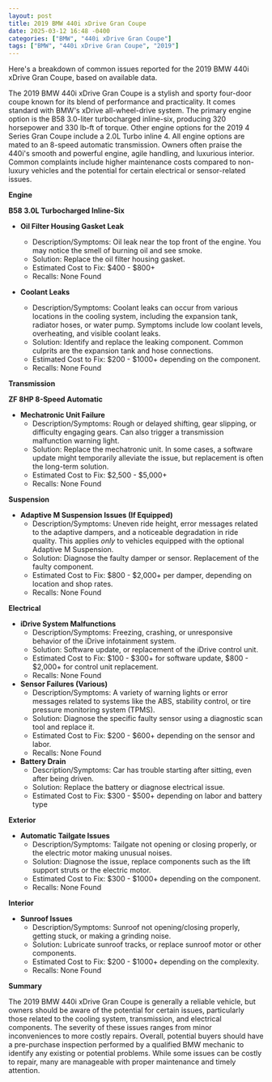 ```yaml
---
layout: post
title: 2019 BMW 440i xDrive Gran Coupe
date: 2025-03-12 16:48 -0400
categories: ["BMW", "440i xDrive Gran Coupe"]
tags: ["BMW", "440i xDrive Gran Coupe", "2019"]
---
```

Here's a breakdown of common issues reported for the 2019 BMW 440i xDrive Gran Coupe, based on available data.

The 2019 BMW 440i xDrive Gran Coupe is a stylish and sporty four-door coupe known for its blend of performance and practicality. It comes standard with BMW's xDrive all-wheel-drive system. The primary engine option is the B58 3.0-liter turbocharged inline-six, producing 320 horsepower and 330 lb-ft of torque. Other engine options for the 2019 4 Series Gran Coupe include a 2.0L Turbo inline 4. All engine options are mated to an 8-speed automatic transmission. Owners often praise the 440i's smooth and powerful engine, agile handling, and luxurious interior. Common complaints include higher maintenance costs compared to non-luxury vehicles and the potential for certain electrical or sensor-related issues.

**Engine**

**B58 3.0L Turbocharged Inline-Six**

*   **Oil Filter Housing Gasket Leak**
    *   Description/Symptoms: Oil leak near the top front of the engine. You may notice the smell of burning oil and see smoke.
    *   Solution: Replace the oil filter housing gasket.
    *   Estimated Cost to Fix: $400 - $800+
    *   Recalls: None Found

*   **Coolant Leaks**
    *   Description/Symptoms: Coolant leaks can occur from various locations in the cooling system, including the expansion tank, radiator hoses, or water pump. Symptoms include low coolant levels, overheating, and visible coolant leaks.
    *   Solution: Identify and replace the leaking component. Common culprits are the expansion tank and hose connections.
    *   Estimated Cost to Fix: $200 - $1000+ depending on the component.
    *   Recalls: None Found

**Transmission**

**ZF 8HP 8-Speed Automatic**

*   **Mechatronic Unit Failure**
    *   Description/Symptoms: Rough or delayed shifting, gear slipping, or difficulty engaging gears. Can also trigger a transmission malfunction warning light.
    *   Solution: Replace the mechatronic unit. In some cases, a software update might temporarily alleviate the issue, but replacement is often the long-term solution.
    *   Estimated Cost to Fix: $2,500 - $5,000+
    *   Recalls: None Found

**Suspension**

*   **Adaptive M Suspension Issues (If Equipped)**
    *   Description/Symptoms: Uneven ride height, error messages related to the adaptive dampers, and a noticeable degradation in ride quality. This applies *only* to vehicles equipped with the optional Adaptive M Suspension.
    *   Solution: Diagnose the faulty damper or sensor. Replacement of the faulty component.
    *   Estimated Cost to Fix: $800 - $2,000+ per damper, depending on location and shop rates.
    *   Recalls: None Found

**Electrical**

*   **iDrive System Malfunctions**
    *   Description/Symptoms: Freezing, crashing, or unresponsive behavior of the iDrive infotainment system.
    *   Solution: Software update, or replacement of the iDrive control unit.
    *   Estimated Cost to Fix: $100 - $300+ for software update, $800 - $2,000+ for control unit replacement.
    *   Recalls: None Found
*   **Sensor Failures (Various)**
    *   Description/Symptoms: A variety of warning lights or error messages related to systems like the ABS, stability control, or tire pressure monitoring system (TPMS).
    *   Solution: Diagnose the specific faulty sensor using a diagnostic scan tool and replace it.
    *   Estimated Cost to Fix: $200 - $600+ depending on the sensor and labor.
    *   Recalls: None Found
*   **Battery Drain**
    *   Description/Symptoms: Car has trouble starting after sitting, even after being driven.
    *   Solution: Replace the battery or diagnose electrical issue.
    *   Estimated Cost to Fix: $300 - $500+ depending on labor and battery type

**Exterior**

*   **Automatic Tailgate Issues**
    *   Description/Symptoms: Tailgate not opening or closing properly, or the electric motor making unusual noises.
    *   Solution: Diagnose the issue, replace components such as the lift support struts or the electric motor.
    *   Estimated Cost to Fix: $300 - $1000+ depending on the component.
    *   Recalls: None Found

**Interior**

*   **Sunroof Issues**
    *   Description/Symptoms: Sunroof not opening/closing properly, getting stuck, or making a grinding noise.
    *   Solution: Lubricate sunroof tracks, or replace sunroof motor or other components.
    *   Estimated Cost to Fix: $200 - $1000+ depending on the complexity.
    *   Recalls: None Found

**Summary**

The 2019 BMW 440i xDrive Gran Coupe is generally a reliable vehicle, but owners should be aware of the potential for certain issues, particularly those related to the cooling system, transmission, and electrical components. The severity of these issues ranges from minor inconveniences to more costly repairs. Overall, potential buyers should have a pre-purchase inspection performed by a qualified BMW mechanic to identify any existing or potential problems. While some issues can be costly to repair, many are manageable with proper maintenance and timely attention.


